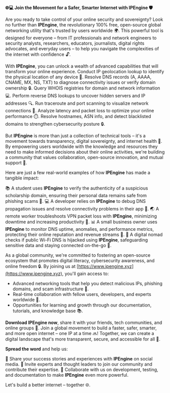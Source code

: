 **🌐💻 Join the Movement for a Safer, Smarter Internet with IPEngine 🛡️**

Are you ready to take control of your online security and sovereignty? Look no further than **IPEngine**, the revolutionary 100% free, open-source global networking utility that's trusted by users worldwide 🌍. This powerful tool is designed for everyone – from IT professionals and network engineers to security analysts, researchers, educators, journalists, digital rights advocates, and everyday users – to help you navigate the complexities of the internet with confidence 🔓.

With **IPEngine**, you can unlock a wealth of advanced capabilities that will transform your online experience. Conduct IP geolocation lookup to identify the physical location of any device 📍. Resolve DNS records (A, AAAA, CNAME, MX, NS, TXT) to diagnose connectivity issues or verify domain ownership 🔒. Query WHOIS registries for domain and network information 💻. Perform reverse DNS lookups to uncover hidden servers and IP addresses 🔍. Run traceroute and port scanning to visualize network connections 📡. Analyze latency and packet loss to optimize your online performance ⏱️. Resolve hostnames, ASN info, and detect blacklisted domains to strengthen cybersecurity posture 🔒.

But **IPEngine** is more than just a collection of technical tools – it's a movement towards transparency, digital sovereignty, and internet health 🌟. By empowering users worldwide with the knowledge and resources they need to make informed decisions about their online activities, we're building a community that values collaboration, open-source innovation, and mutual support 🤝.

Here are just a few real-world examples of how **IPEngine** has made a tangible impact:

📚 A student uses **IPEngine** to verify the authenticity of a suspicious scholarship domain, ensuring their personal data remains safe from phishing scams 🚫.
💻 A developer relies on **IPEngine** to debug DNS propagation issues and resolve connectivity problems in their app 🔄.
🌏 A remote worker troubleshoots VPN packet loss with **IPEngine**, minimizing downtime and increasing productivity 💪.
📊 A small business owner uses **IPEngine** to monitor DNS uptime, anomalies, and performance metrics, protecting their online reputation and revenue streams 💸.
🚀 A digital nomad checks if public Wi-Fi DNS is hijacked using **IPEngine**, safeguarding sensitive data and staying connected on-the-go 📱.

As a global community, we're committed to fostering an open-source ecosystem that promotes digital literacy, cybersecurity awareness, and online freedom 🔒. By joining us at [https://www.ipengine.xyz](https://www.ipengine.xyz), you'll gain access to:

* Advanced networking tools that help you detect malicious IPs, phishing domains, and scam infrastructure 🚨.
* Real-time collaboration with fellow users, developers, and experts worldwide 💬.
* Opportunities for learning and growth through our documentation, tutorials, and knowledge base 📚.

**Download IPEngine now**, share it with your friends, tech communities, and online groups 🤝. Join a global movement to build a faster, safer, smarter, and more open internet – one IP at a time 🔜! Together, we can create a digital landscape that's more transparent, secure, and accessible for all 🌟.

**Spread the word** and help us:

💬 Share your success stories and experiences with **IPEngine** on social media.
📢 Invite experts and thought leaders to join our community and contribute their expertise.
🤝 Collaborate with us on development, testing, and documentation to make **IPEngine** even more powerful.

Let's build a better internet – together 🌐.